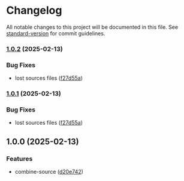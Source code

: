 # Changelog

All notable changes to this project will be documented in this file. See [standard-version](https://github.com/conventional-changelog/standard-version) for commit guidelines.

### [1.0.2](https://github.com/noyobo/combine-source/compare/v1.0.0...v1.0.2) (2025-02-13)


### Bug Fixes

* lost sources files ([f27d55a](https://github.com/noyobo/combine-source/commit/f27d55af5ecde0ece73ffa9d9d4f34f0681a4349))

### [1.0.1](https://github.com/noyobo/combine-source/compare/v1.0.0...v1.0.1) (2025-02-13)


### Bug Fixes

* lost sources files ([f27d55a](https://github.com/noyobo/combine-source/commit/f27d55af5ecde0ece73ffa9d9d4f34f0681a4349))

## 1.0.0 (2025-02-13)


### Features

* combine-source ([d20e742](https://github.com/noyobo/combine-source/commit/d20e742b1cdcf8ca5902b80581b4019ecd12a27e))
